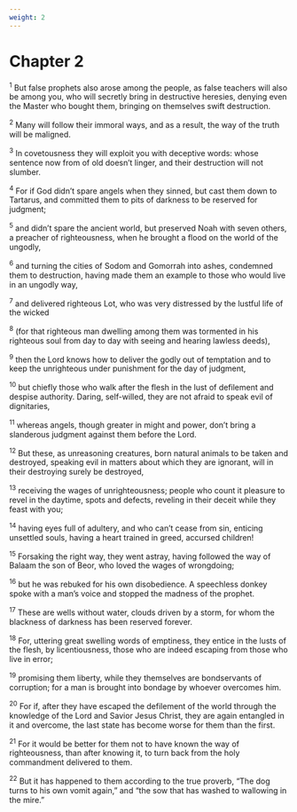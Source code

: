 ```yaml
---
weight: 2
---
```


# Chapter 2

<sup>1</sup> But false prophets also arose among the people, as false teachers will also be among you, who will secretly bring in destructive heresies, denying even the Master who bought them, bringing on themselves swift destruction. 

<sup>2</sup> Many will follow their immoral ways, and as a result, the way of the truth will be maligned. 

<sup>3</sup> In covetousness they will exploit you with deceptive words: whose sentence now from of old doesn’t linger, and their destruction will not slumber. 

<sup>4</sup> For if God didn’t spare angels when they sinned, but cast them down to Tartarus, and committed them to pits of darkness to be reserved for judgment; 

<sup>5</sup> and didn’t spare the ancient world, but preserved Noah with seven others, a preacher of righteousness, when he brought a flood on the world of the ungodly, 

<sup>6</sup> and turning the cities of Sodom and Gomorrah into ashes, condemned them to destruction, having made them an example to those who would live in an ungodly way, 

<sup>7</sup> and delivered righteous Lot, who was very distressed by the lustful life of the wicked 

<sup>8</sup> (for that righteous man dwelling among them was tormented in his righteous soul from day to day with seeing and hearing lawless deeds), 

<sup>9</sup> then the Lord knows how to deliver the godly out of temptation and to keep the unrighteous under punishment for the day of judgment, 

<sup>10</sup> but chiefly those who walk after the flesh in the lust of defilement and despise authority. Daring, self-willed, they are not afraid to speak evil of dignitaries, 

<sup>11</sup> whereas angels, though greater in might and power, don’t bring a slanderous judgment against them before the Lord. 

<sup>12</sup> But these, as unreasoning creatures, born natural animals to be taken and destroyed, speaking evil in matters about which they are ignorant, will in their destroying surely be destroyed, 

<sup>13</sup> receiving the wages of unrighteousness; people who count it pleasure to revel in the daytime, spots and defects, reveling in their deceit while they feast with you; 

<sup>14</sup> having eyes full of adultery, and who can’t cease from sin, enticing unsettled souls, having a heart trained in greed, accursed children! 

<sup>15</sup> Forsaking the right way, they went astray, having followed the way of Balaam the son of Beor, who loved the wages of wrongdoing; 

<sup>16</sup> but he was rebuked for his own disobedience. A speechless donkey spoke with a man’s voice and stopped the madness of the prophet. 

<sup>17</sup> These are wells without water, clouds driven by a storm, for whom the blackness of darkness has been reserved forever. 

<sup>18</sup> For, uttering great swelling words of emptiness, they entice in the lusts of the flesh, by licentiousness, those who are indeed escaping from those who live in error; 

<sup>19</sup> promising them liberty, while they themselves are bondservants of corruption; for a man is brought into bondage by whoever overcomes him. 

<sup>20</sup> For if, after they have escaped the defilement of the world through the knowledge of the Lord and Savior Jesus Christ, they are again entangled in it and overcome, the last state has become worse for them than the first. 

<sup>21</sup> For it would be better for them not to have known the way of righteousness, than after knowing it, to turn back from the holy commandment delivered to them. 

<sup>22</sup> But it has happened to them according to the true proverb, “The dog turns to his own vomit again,” and “the sow that has washed to wallowing in the mire.” 


